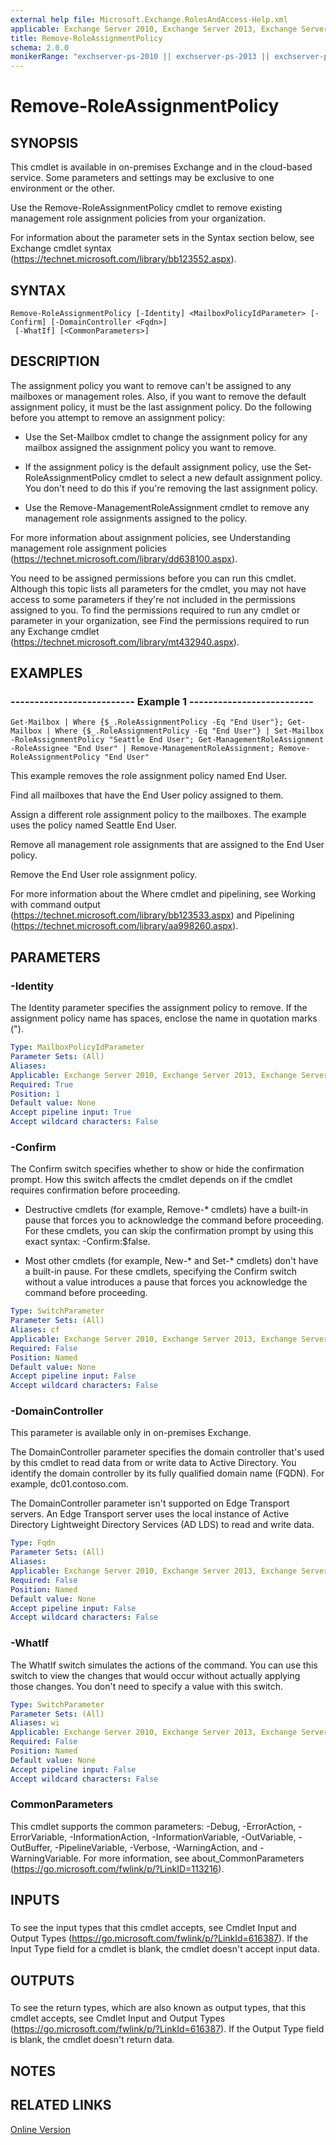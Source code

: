 ```yaml
---
external help file: Microsoft.Exchange.RolesAndAccess-Help.xml
applicable: Exchange Server 2010, Exchange Server 2013, Exchange Server 2016, Exchange Server 2019, Exchange Online
title: Remove-RoleAssignmentPolicy
schema: 2.0.0
monikerRange: "exchserver-ps-2010 || exchserver-ps-2013 || exchserver-ps-2016 || exchserver-ps-2019 || exchonline-ps"
---
```


# Remove-RoleAssignmentPolicy

## SYNOPSIS
This cmdlet is available in on-premises Exchange and in the cloud-based service. Some parameters and settings may be exclusive to one environment or the other.

Use the Remove-RoleAssignmentPolicy cmdlet to remove existing management role assignment policies from your organization.

For information about the parameter sets in the Syntax section below, see Exchange cmdlet syntax (https://technet.microsoft.com/library/bb123552.aspx).

## SYNTAX

```
Remove-RoleAssignmentPolicy [-Identity] <MailboxPolicyIdParameter> [-Confirm] [-DomainController <Fqdn>]
 [-WhatIf] [<CommonParameters>]
```

## DESCRIPTION
The assignment policy you want to remove can't be assigned to any mailboxes or management roles. Also, if you want to remove the default assignment policy, it must be the last assignment policy. Do the following before you attempt to remove an assignment policy:

- Use the Set-Mailbox cmdlet to change the assignment policy for any mailbox assigned the assignment policy you want to remove.

- If the assignment policy is the default assignment policy, use the Set-RoleAssignmentPolicy cmdlet to select a new default assignment policy. You don't need to do this if you're removing the last assignment policy.

- Use the Remove-ManagementRoleAssignment cmdlet to remove any management role assignments assigned to the policy.

For more information about assignment policies, see Understanding management role assignment policies (https://technet.microsoft.com/library/dd638100.aspx).

You need to be assigned permissions before you can run this cmdlet. Although this topic lists all parameters for the cmdlet, you may not have access to some parameters if they're not included in the permissions assigned to you. To find the permissions required to run any cmdlet or parameter in your organization, see Find the permissions required to run any Exchange cmdlet (https://technet.microsoft.com/library/mt432940.aspx).

## EXAMPLES

### -------------------------- Example 1 --------------------------
```
Get-Mailbox | Where {$_.RoleAssignmentPolicy -Eq "End User"}; Get-Mailbox | Where {$_.RoleAssignmentPolicy -Eq "End User"} | Set-Mailbox -RoleAssignmentPolicy "Seattle End User"; Get-ManagementRoleAssignment -RoleAssignee "End User" | Remove-ManagementRoleAssignment; Remove-RoleAssignmentPolicy "End User"
```

This example removes the role assignment policy named End User.

Find all mailboxes that have the End User policy assigned to them.

Assign a different role assignment policy to the mailboxes. The example uses the policy named Seattle End User.

Remove all management role assignments that are assigned to the End User policy.

Remove the End User role assignment policy.

For more information about the Where cmdlet and pipelining, see Working with command output (https://technet.microsoft.com/library/bb123533.aspx) and Pipelining (https://technet.microsoft.com/library/aa998260.aspx).

## PARAMETERS

### -Identity
The Identity parameter specifies the assignment policy to remove. If the assignment policy name has spaces, enclose the name in quotation marks (").

```yaml
Type: MailboxPolicyIdParameter
Parameter Sets: (All)
Aliases:
Applicable: Exchange Server 2010, Exchange Server 2013, Exchange Server 2016, Exchange Server 2019, Exchange Online
Required: True
Position: 1
Default value: None
Accept pipeline input: True
Accept wildcard characters: False
```

### -Confirm
The Confirm switch specifies whether to show or hide the confirmation prompt. How this switch affects the cmdlet depends on if the cmdlet requires confirmation before proceeding.

- Destructive cmdlets (for example, Remove-\* cmdlets) have a built-in pause that forces you to acknowledge the command before proceeding. For these cmdlets, you can skip the confirmation prompt by using this exact syntax: -Confirm:$false.

- Most other cmdlets (for example, New-\* and Set-\* cmdlets) don't have a built-in pause. For these cmdlets, specifying the Confirm switch without a value introduces a pause that forces you acknowledge the command before proceeding.

```yaml
Type: SwitchParameter
Parameter Sets: (All)
Aliases: cf
Applicable: Exchange Server 2010, Exchange Server 2013, Exchange Server 2016, Exchange Server 2019, Exchange Online
Required: False
Position: Named
Default value: None
Accept pipeline input: False
Accept wildcard characters: False
```

### -DomainController
This parameter is available only in on-premises Exchange.

The DomainController parameter specifies the domain controller that's used by this cmdlet to read data from or write data to Active Directory. You identify the domain controller by its fully qualified domain name (FQDN). For example, dc01.contoso.com.

The DomainController parameter isn't supported on Edge Transport servers. An Edge Transport server uses the local instance of Active Directory Lightweight Directory Services (AD LDS) to read and write data.

```yaml
Type: Fqdn
Parameter Sets: (All)
Aliases:
Applicable: Exchange Server 2010, Exchange Server 2013, Exchange Server 2016, Exchange Server 2019
Required: False
Position: Named
Default value: None
Accept pipeline input: False
Accept wildcard characters: False
```

### -WhatIf
The WhatIf switch simulates the actions of the command. You can use this switch to view the changes that would occur without actually applying those changes. You don't need to specify a value with this switch.

```yaml
Type: SwitchParameter
Parameter Sets: (All)
Aliases: wi
Applicable: Exchange Server 2010, Exchange Server 2013, Exchange Server 2016, Exchange Server 2019, Exchange Online
Required: False
Position: Named
Default value: None
Accept pipeline input: False
Accept wildcard characters: False
```

### CommonParameters
This cmdlet supports the common parameters: -Debug, -ErrorAction, -ErrorVariable, -InformationAction, -InformationVariable, -OutVariable, -OutBuffer, -PipelineVariable, -Verbose, -WarningAction, and -WarningVariable. For more information, see about_CommonParameters (https://go.microsoft.com/fwlink/p/?LinkID=113216).

## INPUTS

###  
To see the input types that this cmdlet accepts, see Cmdlet Input and Output Types (https://go.microsoft.com/fwlink/p/?LinkId=616387). If the Input Type field for a cmdlet is blank, the cmdlet doesn't accept input data.

## OUTPUTS

###  
To see the return types, which are also known as output types, that this cmdlet accepts, see Cmdlet Input and Output Types (https://go.microsoft.com/fwlink/p/?LinkId=616387). If the Output Type field is blank, the cmdlet doesn't return data.

## NOTES

## RELATED LINKS

[Online Version](https://technet.microsoft.com/library/cfcfe435-cd52-4d40-a298-0c1ca11b8995.aspx)
